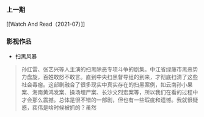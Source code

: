 ### 上一期

[[Watch And Read（2021-07）]]

### 影视作品

- 扫黑风暴

> 孙红雷、张艺兴等人主演的扫黑除恶专项斗争的剧集。中江省绿藤市黑恶势力盘旋，百姓敢怒不敢言。直到中央扫黑督导组的到来，才彻底扫清了这些社会毒瘤。这部剧融合了很多现实中真实存在的扫黑案例，如云南孙小果案、海南黄鸿发案、操场埋尸案、长沙文烈宏案等，所以我们在看的过程中才会那么震撼。总体是很不错的一部剧，但也有一些瑕疵和遗憾。我就很疑惑，裴伟是啥时候被抓的？虽然